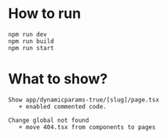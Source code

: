 # How to run

```
npm run dev
npm run build
npm run start
```

# What to show?

```
Show app/dynamicparams-true/[slug]/page.tsx
   + enabled commented code.

Change global not found
   + move 404.tsx from components to pages
```
